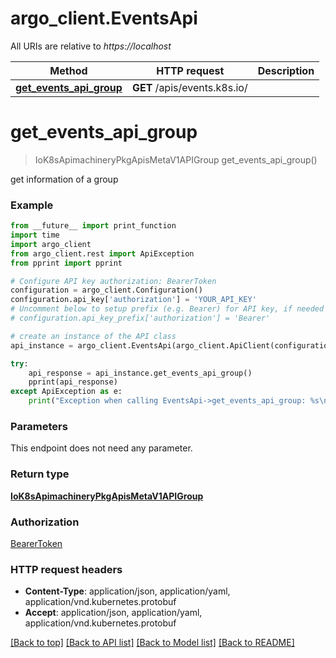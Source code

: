 # argo_client.EventsApi

All URIs are relative to *https://localhost*

Method | HTTP request | Description
------------- | ------------- | -------------
[**get_events_api_group**](EventsApi.md#get_events_api_group) | **GET** /apis/events.k8s.io/ | 


# **get_events_api_group**
> IoK8sApimachineryPkgApisMetaV1APIGroup get_events_api_group()



get information of a group

### Example
```python
from __future__ import print_function
import time
import argo_client
from argo_client.rest import ApiException
from pprint import pprint

# Configure API key authorization: BearerToken
configuration = argo_client.Configuration()
configuration.api_key['authorization'] = 'YOUR_API_KEY'
# Uncomment below to setup prefix (e.g. Bearer) for API key, if needed
# configuration.api_key_prefix['authorization'] = 'Bearer'

# create an instance of the API class
api_instance = argo_client.EventsApi(argo_client.ApiClient(configuration))

try:
    api_response = api_instance.get_events_api_group()
    pprint(api_response)
except ApiException as e:
    print("Exception when calling EventsApi->get_events_api_group: %s\n" % e)
```

### Parameters
This endpoint does not need any parameter.

### Return type

[**IoK8sApimachineryPkgApisMetaV1APIGroup**](IoK8sApimachineryPkgApisMetaV1APIGroup.md)

### Authorization

[BearerToken](../README.md#BearerToken)

### HTTP request headers

 - **Content-Type**: application/json, application/yaml, application/vnd.kubernetes.protobuf
 - **Accept**: application/json, application/yaml, application/vnd.kubernetes.protobuf

[[Back to top]](#) [[Back to API list]](../README.md#documentation-for-api-endpoints) [[Back to Model list]](../README.md#documentation-for-models) [[Back to README]](../README.md)


